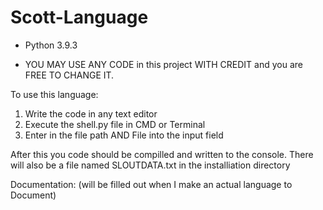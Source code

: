 # Scott-Language
* Python 3.9.3

* YOU MAY USE ANY CODE in this project WITH CREDIT and you are FREE TO CHANGE IT. 

To use this language:
1) Write the code in any text editor
2) Execute the shell.py file in CMD or Terminal
3) Enter in the file path AND File into the input field

After this you code should be compilled and written to the console. There will also be a file named
SLOUTDATA.txt in the installiation directory



Documentation:
(will be filled out when I make an actual language to Document)
